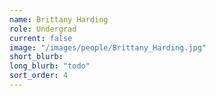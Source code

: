 ```yaml
---
name: Brittany Harding
role: Undergrad
current: false
image: "/images/people/Brittany_Harding.jpg"
short_blurb: 
long_blurb: "todo"
sort_order: 4
---
```









